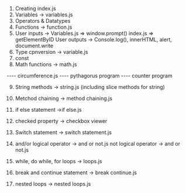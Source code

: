 1. Creating index.js
2. Variables -> variables.js
3. Operators & Datatypes
4. Functions -> function.js
5. User inputs -> Variables.js => window.prompt()
                  index.js => getElementByID
   User outputs -> Console.log(), innerHTML, alert, document.write
6. Type cpnversion -> variable.js
7. const 
8. Math functions -> math.js

---- circumference.js
---- pythagorus program
---- counter program

9. String methods -> string.js (including slice methods for string)
10. Metchod chaining -> method chaining.js
11. if else statement ->if else.js
12. checked property -> checkbox viewer
13. Switch statement -> switch statement.js
14. and/or logical operator -> and or not.js
    not logical operator -> and or not.js

15. while, do while, for loops -> loops.js
16. break and continue statement -> break continue.js
17. nested loops -> nested loops.js